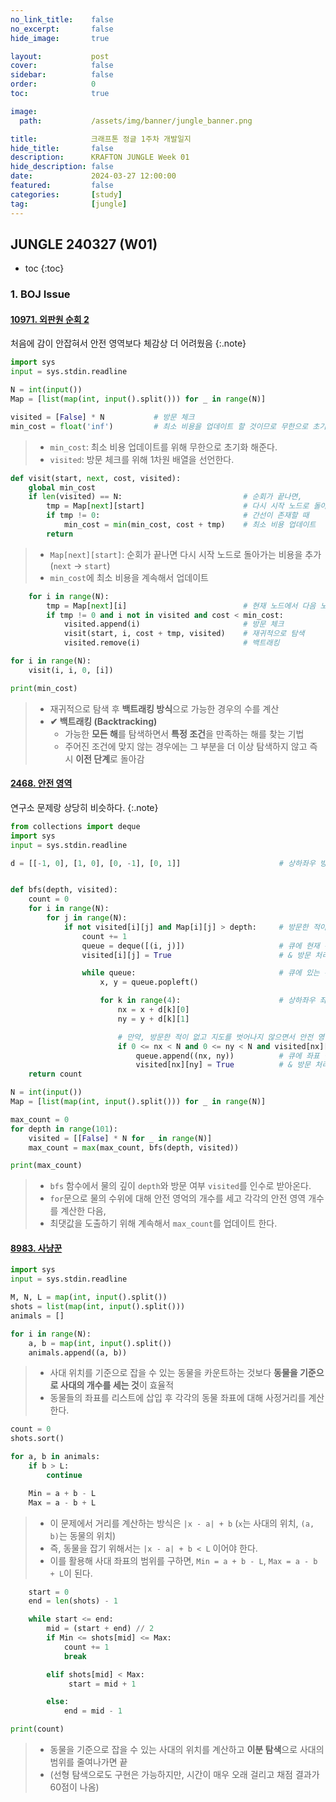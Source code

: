 ```yaml
---
no_link_title:    false
no_excerpt:       false
hide_image:       true

layout:           post
cover:            false
sidebar:          false
order:            0      
toc:              true

image:
  path:           /assets/img/banner/jungle_banner.png

title:            크래프톤 정글 1주차 개발일지
hide_title:       false
description:      KRAFTON JUNGLE Week 01
hide_description: false
date:             2024-03-27 12:00:00
featured:         false
categories:       [study]
tag:              [jungle]
---
```


## JUNGLE 240327 (W01)

* toc
{:toc}

### 1. BOJ Issue
#### [10971. 외판원 순회 2](https://www.acmicpc.net/problem/10971)
처음에 감이 안잡혀서 안전 영역보다 체감상 더 어려웠음
{:.note}

```python
import sys
input = sys.stdin.readline

N = int(input())
Map = [list(map(int, input().split())) for _ in range(N)]

visited = [False] * N           # 방문 체크
min_cost = float('inf')         # 최소 비용을 업데이트 할 것이므로 무한으로 초기화
```
> - `min_cost`: 최소 비용 업데이트를 위해 무한으로 초기화 해준다.
> - `visited`: 방문 체크를 위해 1차원 배열을 선언한다.

```python
def visit(start, next, cost, visited):
    global min_cost
    if len(visited) == N:                           # 순회가 끝나면,
        tmp = Map[next][start]                      # 다시 시작 노드로 돌아가는 비용 추가
        if tmp != 0:                                # 간선이 존재할 때
            min_cost = min(min_cost, cost + tmp)    # 최소 비용 업데이트
        return
```
> - `Map[next][start]`: 순회가 끝나면 다시 시작 노드로 돌아가는 비용을 추가 (`next` -> `start`)
> - `min_cost`에 최소 비용을 계속해서 업데이트

```python
    for i in range(N):
        tmp = Map[next][i]                          # 현재 노드에서 다음 노드로의 비용
        if tmp != 0 and i not in visited and cost < min_cost:
            visited.append(i)                       # 방문 체크
            visit(start, i, cost + tmp, visited)    # 재귀적으로 탐색
            visited.remove(i)                       # 백트래킹

for i in range(N):
    visit(i, i, 0, [i])

print(min_cost)
```
> - 재귀적으로 탐색 후 **백트래킹 방식**으로 가능한 경우의 수를 계산
> - **✔ 백트래킹 (Backtracking)**
>   - 가능한 **모든 해**를 탐색하면서 **특정 조건**을 만족하는 해를 찾는 기법
>   - 주어진 조건에 맞지 않는 경우에는 그 부분을 더 이상 탐색하지 않고 즉시 **이전 단계**로 돌아감

#### [2468. 안전 영역](https://www.acmicpc.net/problem/2468)
연구소 문제랑 상당히 비슷하다.
{:.note}

```python
from collections import deque
import sys
input = sys.stdin.readline

d = [[-1, 0], [1, 0], [0, -1], [0, 1]]                      # 상하좌우 방향


def bfs(depth, visited):
    count = 0
    for i in range(N):
        for j in range(N):
            if not visited[i][j] and Map[i][j] > depth:     # 방문한 적이 없고 안전 영역이라면,
                count += 1
                queue = deque([(i, j)])                     # 큐에 현재 위치 삽입
                visited[i][j] = True                        # & 방문 처리

                while queue:                                # 큐에 있는 위치들에 대해
                    x, y = queue.popleft()

                    for k in range(4):                      # 상하좌우 좌표 체크
                        nx = x + d[k][0]
                        ny = y + d[k][1]

                        # 만약, 방문한 적이 없고 지도를 벗어나지 않으면서 안전 영역이라면,
                        if 0 <= nx < N and 0 <= ny < N and visited[nx][ny] is False and Map[nx][ny] > depth:
                            queue.append((nx, ny))          # 큐에 좌표 삽입
                            visited[nx][ny] = True          # & 방문 처리
    return count

N = int(input())
Map = [list(map(int, input().split())) for _ in range(N)]

max_count = 0
for depth in range(101):
    visited = [[False] * N for _ in range(N)]
    max_count = max(max_count, bfs(depth, visited))

print(max_count)
```
> - `bfs` 함수에서 물의 깊이 `depth`와 방문 여부 `visited`를 인수로 받아온다.
> - `for`문으로 물의 수위에 대해 안전 영억의 개수를 세고 각각의 안전 영역 개수를 계산한 다음,
> - 최댓값을 도출하기 위해 계속해서 `max_count`를 업데이트 한다.

#### [8983. 사냥꾼](https://www.acmicpc.net/problem/8983)
```python
import sys
input = sys.stdin.readline

M, N, L = map(int, input().split())
shots = list(map(int, input().split()))
animals = []

for i in range(N):
    a, b = map(int, input().split())
    animals.append((a, b))
```
> - 사대 위치를 기준으로 잡을 수 있는 동물을 카운트하는 것보다 **동물을 기준으로 사대의 개수를 세는 것**이 효율적
> - 동물들의 좌표를 리스트에 삽입 후 각각의 동물 좌표에 대해 사정거리를 계산한다.

```python
count = 0
shots.sort()

for a, b in animals:
    if b > L:
        continue

    Min = a + b - L
    Max = a - b + L
```
> - 이 문제에서 거리를 계산하는 방식은 `|x - a| + b` (`x`는 사대의 위치, `(a, b)`는 동물의 위치)
> - 즉, 동물을 잡기 위해서는 `|x - a| + b < L` 이어야 한다.
> - 이를 활용해 사대 좌표의 범위를 구하면, `Min = a + b - L`, `Max = a - b + L`이 된다.

```python
    start = 0
    end = len(shots) - 1

    while start <= end:
        mid = (start + end) // 2
        if Min <= shots[mid] <= Max:
            count += 1
            break

        elif shots[mid] < Max:
             start = mid + 1

        else:
            end = mid - 1

print(count)
```
> - 동물을 기준으로 잡을 수 있는 사대의 위치를 계산하고 **이분 탐색**으로 사대의 범위를 줄여나가면 끝
> - (선형 탐색으로도 구현은 가능하지만, 시간이 매우 오래 걸리고 채점 결과가 60점이 나옴)